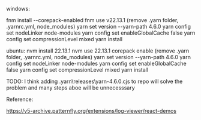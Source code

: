windows:

fnm install --corepack-enabled
fnm use v22.13.1
(remove .yarn folder, .yarnrc.yml, node_modules)
yarn set version --yarn-path 4.6.0
yarn config set nodeLinker node-modules
yarn config set enableGlobalCache false
yarn config set compressionLevel mixed
yarn install

ubuntu:
nvm install 22.13.1
nvm use 22.13.1
corepack enable
(remove .yarn folder, .yarnrc.yml, node_modules)
yarn set version --yarn-path 4.6.0
yarn config set nodeLinker node-modules
yarn config set enableGlobalCache false
yarn config set compressionLevel mixed
yarn install


TODO:
I think adding .yarn\releases\yarn-4.6.0.cjs to repo will solve the problem and many steps aboe will be unnecesssary

Reference:

https://v5-archive.patternfly.org/extensions/log-viewer/react-demos
